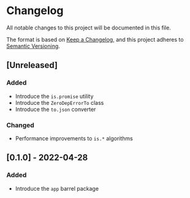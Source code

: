# Changelog

All notable changes to this project will be documented in this file.

The format is based on [Keep a Changelog](https://keepachangelog.com/en/1.0.0/), and this project adheres to [Semantic Versioning](https://semver.org/spec/v2.0.0.html).

## [Unreleased]

### Added

- Introduce the `is.promise` utility
- Introduce the `ZeroDepErrorTo` class
- Introduce the `to.json` converter

### Changed

- Performance improvements to `is.*` algorithms

## [0.1.0] - 2022-04-28

### Added

- Introduce the `app` barrel package
